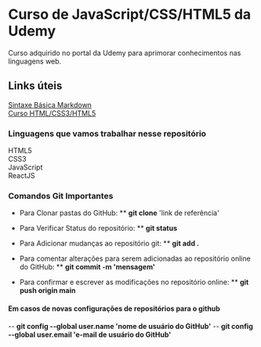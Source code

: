 # Curso de JavaScript/CSS/HTML5 da Udemy
Curso adquirido no portal da Udemy para aprimorar conhecimentos nas linguagens web.

## Links úteis
[Sintaxe Básica Markdown](https://www.markdownguide.org/basic-syntax/)<br>
[Curso HTML/CSS3/HTML5](https://www.udemy.com/course/curso-web/)

### Linguagens que vamos trabalhar nesse repositório
HTML5 <br>
CSS3 <br>
JavaScript <br>
ReactJS <br>

### Comandos Git Importantes

* Para Clonar pastas do GitHub:
** <strong>git clone</strong> 'link de referência'

* Para Verificar Status do repositório:
** <strong>git status</strong>

* Para Adicionar mudanças ao repositório git:
** <strong>git add .</strong>

* Para comentar alterações para serem adicionadas ao repositório online do GitHub:
** <strong>git commit -m 'mensagem'</strong>

* Para confirmar e escrever as modificações no repositório online:
** <strong>git push origin main</strong>

#### Em casos de novas configurações de repositórios para o github
-- <strong>git config --global user.name 'nome de usuário do GitHub'</strong>
-- <strong>git config --global user.email 'e-mail de usuário do GitHub'</strong>